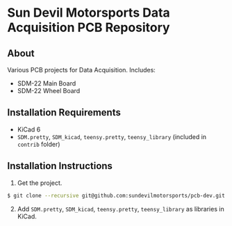 # Sun Devil Motorsports Data Acquisition PCB Repository
## About
Various PCB projects for Data Acquisition. Includes:
- SDM-22 Main Board
- SDM-22 Wheel Board
## Installation Requirements
- KiCad 6
- `SDM.pretty`, `SDM_kicad`, `teensy.pretty`, `teensy_library` (included in `contrib` folder)
## Installation Instructions
1. Get the project.
```bash
$ git clone --recursive git@github.com:sundevilmotorsports/pcb-dev.git
```
2. Add `SDM.pretty`, `SDM_kicad`, `teensy.pretty`, `teensy_library` as libraries in KiCad.
